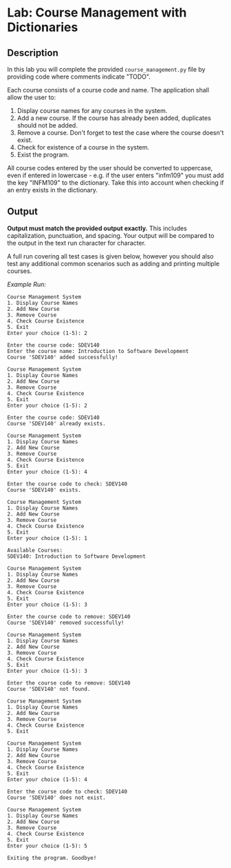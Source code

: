 # Lab: Course Management with Dictionaries

## Description 

In this lab you will complete the provided `course_management.py` file by providing code where comments indicate "TODO".

Each course consists of a course code and name. The application shall allow the user to:

1. Display course names for any courses in the system.
2. Add a new course. If the course has already been added, duplicates should not be added.
3.  Remove a course. Don't forget to test the case where the course doesn't exist.
4. Check for existence of a course in the system.
5. Exist the program.

All course codes entered by the user should be converted to uppercase, even if entered in lowercase - e.g. if the user enters "infm109" you must add the key "INFM109" to the dictionary. Take this into account when checking if an entry exists in the dictionary.

## Output

**Output must match the provided output exactly.** This includes capitalization, punctuation, and spacing. Your output will be compared to the output in the text run character for character.

A full run covering all test cases is given below, however you should also test any additional common scenarios such as adding and printing multiple courses.

_Example Run:_

```
Course Management System
1. Display Course Names
2. Add New Course
3. Remove Course
4. Check Course Existence
5. Exit
Enter your choice (1-5): 2

Enter the course code: SDEV140
Enter the course name: Introduction to Software Development
Course 'SDEV140' added successfully!

Course Management System
1. Display Course Names
2. Add New Course
3. Remove Course
4. Check Course Existence
5. Exit
Enter your choice (1-5): 2

Enter the course code: SDEV140
Course 'SDEV140' already exists.

Course Management System
1. Display Course Names
2. Add New Course
3. Remove Course
4. Check Course Existence
5. Exit
Enter your choice (1-5): 4

Enter the course code to check: SDEV140
Course 'SDEV140' exists.

Course Management System
1. Display Course Names
2. Add New Course
3. Remove Course
4. Check Course Existence
5. Exit
Enter your choice (1-5): 1

Available Courses:
SDEV140: Introduction to Software Development

Course Management System
1. Display Course Names
2. Add New Course
3. Remove Course
4. Check Course Existence
5. Exit
Enter your choice (1-5): 3

Enter the course code to remove: SDEV140
Course 'SDEV140' removed successfully!

Course Management System
1. Display Course Names
2. Add New Course
3. Remove Course
4. Check Course Existence
5. Exit
Enter your choice (1-5): 3

Enter the course code to remove: SDEV140
Course 'SDEV140' not found.

Course Management System
1. Display Course Names
2. Add New Course
3. Remove Course
4. Check Course Existence
5. Exit

Course Management System
1. Display Course Names
2. Add New Course
3. Remove Course
4. Check Course Existence
5. Exit
Enter your choice (1-5): 4

Enter the course code to check: SDEV140
Course 'SDEV140' does not exist.

Course Management System
1. Display Course Names
2. Add New Course
3. Remove Course
4. Check Course Existence
5. Exit
Enter your choice (1-5): 5

Exiting the program. Goodbye!
```
